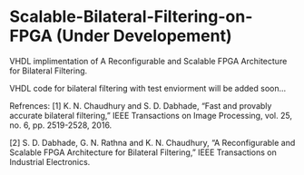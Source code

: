 # Scalable-Bilateral-Filtering-on-FPGA (Under Developement)

VHDL implimentation of A Reconfigurable and Scalable FPGA Architecture for Bilateral Filtering.

VHDL code for bilateral filtering with test enviorment will be added soon...

Refrences:
[1] K. N. Chaudhury and S. D. Dabhade, “Fast and provably accurate bilateral filtering,” IEEE Transactions on Image Processing, vol. 25, no. 6, pp. 2519-2528, 2016.

[2] S. D. Dabhade, G. N. Rathna and K. N. Chaudhury, “A Reconfigurable and Scalable FPGA Architecture for Bilateral Filtering,” IEEE Transactions on Industrial Electronics.

